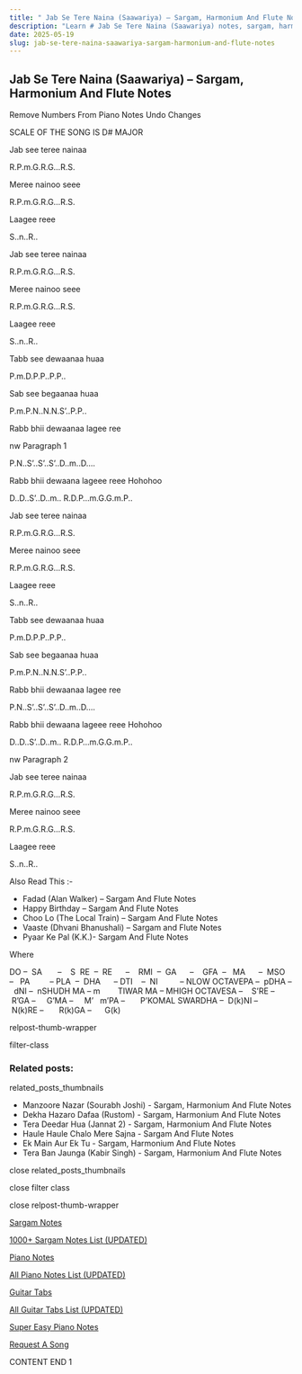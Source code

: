 ```yaml
---
title: " Jab Se Tere Naina (Saawariya) – Sargam, Harmonium And Flute Notes"
description: "Learn # Jab Se Tere Naina (Saawariya) notes, sargam, harmonium notations and flute notes. Easy step-by-step tutorial for beginners."
date: 2025-05-19
slug: jab-se-tere-naina-saawariya-sargam-harmonium-and-flute-notes
---
```


## Jab Se Tere Naina (Saawariya) – Sargam, Harmonium And Flute Notes

Remove Numbers From Piano Notes
Undo Changes

SCALE OF THE SONG IS D# MAJOR

Jab see teree nainaa

R.P.m.G.R.G…R.S.

Meree nainoo seee

R.P.m.G.R.G…R.S.

Laagee reee

S..n..R..

Jab see teree nainaa

R.P.m.G.R.G…R.S.

Meree nainoo seee

R.P.m.G.R.G…R.S.

Laagee reee

S..n..R..

Tabb see dewaanaa huaa

P.m.D.P.P..P.P..

Sab see begaanaa huaa

P.m.P.N..N.N.S’..P.P..

Rabb bhii dewaanaa lagee ree

nw Paragraph 1

P.N..S’..S’..S’..D..m..D….

Rabb bhii dewaana lageee reee Hohohoo

D..D..S’..D..m.. R.D.P…m.G.G.m.P..

Jab see teree nainaa

R.P.m.G.R.G…R.S.

Meree nainoo seee

R.P.m.G.R.G…R.S.

Laagee reee

S..n..R..

Tabb see dewaanaa huaa

P.m.D.P.P..P.P..

Sab see begaanaa huaa

P.m.P.N..N.N.S’..P.P..

Rabb bhii dewaanaa lagee ree

P.N..S’..S’..S’..D..m..D….

Rabb bhii dewaana lageee reee Hohohoo

D..D..S’..D..m.. R.D.P…m.G.G.m.P..

nw Paragraph 2

Jab see teree nainaa

R.P.m.G.R.G…R.S.

Meree nainoo seee

R.P.m.G.R.G…R.S.

Laagee reee

S..n..R..

Also Read This :-

- Fadad (Alan Walker) – Sargam And Flute Notes
- Happy Birthday – Sargam And Flute Notes
- Choo Lo (The Local Train) – Sargam And Flute Notes
- Vaaste (Dhvani Bhanushali) – Sargam and Flute Notes
- Pyaar Ke Pal (K.K.)- Sargam And Flute Notes

Where

DO –  SA       –    S  RE  –  RE      –    RMI  –  GA      –    GFA  –   MA      –  MSO  –   PA         – PLA  –  DHA      – DTI    –  NI          – NLOW OCTAVEPA –  pDHA –  dNI –  nSHUDH MA – m        TIWAR MA – MHIGH OCTAVESA –    S’RE –     R’GA –     G’MA –     M’   m’PA –       P’KOMAL SWARDHA –  D(k)NI –       N(k)RE –       R(k)GA –      G(k)

relpost-thumb-wrapper

filter-class

### Related posts:

related_posts_thumbnails

- Manzoore Nazar (Sourabh Joshi) - Sargam, Harmonium And Flute Notes
- Dekha Hazaro Dafaa (Rustom) - Sargam, Harmonium And Flute Notes
- Tera Deedar Hua (Jannat 2) - Sargam, Harmonium And Flute Notes
- Haule Haule Chalo Mere Sajna - Sargam And Flute Notes
- Ek Main Aur Ek Tu - Sargam, Harmonium And Flute Notes
- Tera Ban Jaunga (Kabir Singh) - Sargam, Harmonium And Flute Notes

close related_posts_thumbnails

close filter class

close relpost-thumb-wrapper

[Sargam Notes](/sargam-notes.html)

[1000+ Sargam Notes List (UPDATED)](/all-songs-list-sargam-notes.html)

[Piano Notes](/piano-notes.html)

[All Piano Notes List (UPDATED)](/all-songs-list-piano-notes.html)

[Guitar Tabs](/guitar-tabs.html)

[All Guitar Tabs List (UPDATED)](/all-songs-list-guitar-tabs.html)

[Super Easy Piano Notes](https://studywall.in/)

[Request A Song](/request-a-song.html)

CONTENT END 1
